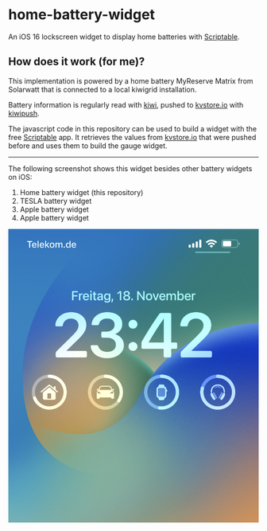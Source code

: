 # home-battery-widget

An iOS 16 lockscreen widget to display home batteries with [Scriptable](https://scriptable.app/).

## How does it work (for me)?
This implementation is powered by a home battery MyReserve Matrix from Solarwatt that is connected to a local kiwigrid installation.

Battery information is regularly read with [kiwi](https://github.com/awaescher/kiwi), pushed to [kvstore.io](https://kvstore.io) with [kiwipush](https://github.com/awaescher/kiwipush).

The javascript code in this repository can be used to build a widget with the free [Scriptable](https://scriptable.app/) app. It retrieves the values from [kvstore.io](https://kvstore.io) that were pushed before and uses them to build the gauge widget.

--- 

The following screenshot shows this widget besides other battery widgets on iOS:

1. Home battery widget (this repository)
2. TESLA battery widget
3. Apple battery widget
4. Apple battery widget

![Widget on the lock screen](widget.jpeg)
